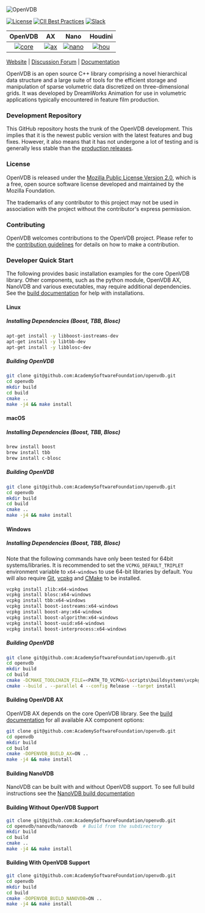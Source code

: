 ![OpenVDB](https://www.openvdb.org/images/openvdb_logo.png)

[![License](https://img.shields.io/github/license/AcademySoftwareFoundation/openvdb)](LICENSE)
[![CII Best Practices](https://bestpractices.coreinfrastructure.org/projects/2774/badge)](https://bestpractices.coreinfrastructure.org/projects/2774)
[![Slack](https://slack.aswf.io/badge.svg)](https://slack.aswf.io/)


| OpenVDB |   AX   |  Nano  | Houdini |
| :----:  | :----: | :----: |  :----: |
| [![core](https://github.com/AcademySoftwareFoundation/openvdb/actions/workflows/build.yml/badge.svg)](https://github.com/AcademySoftwareFoundation/openvdb/actions/workflows/build.yml) | [![ax](https://github.com/AcademySoftwareFoundation/openvdb/actions/workflows/ax.yml/badge.svg)](https://github.com/AcademySoftwareFoundation/openvdb/actions/workflows/ax.yml) | [![nano](https://github.com/AcademySoftwareFoundation/openvdb/actions/workflows/nanovdb.yml/badge.svg)](https://github.com/AcademySoftwareFoundation/openvdb/actions/workflows/nanovdb.yml) | [![hou](https://github.com/AcademySoftwareFoundation/openvdb/actions/workflows/houdini.yml/badge.svg)](https://github.com/AcademySoftwareFoundation/openvdb/actions/workflows/houdini.yml) |

[Website](https://www.openvdb.org) |
[Discussion Forum](https://github.com/AcademySoftwareFoundation/openvdb/discussions) |
[Documentation](https://www.openvdb.org/documentation/doxygen)

OpenVDB is an open source C++ library comprising a novel hierarchical data structure and a large suite of tools for the efficient storage and manipulation of sparse volumetric data discretized on three-dimensional grids. It was developed by DreamWorks Animation for use in volumetric applications typically encountered in feature film production.


### Development Repository

This GitHub repository hosts the trunk of the OpenVDB development. This implies that it is the newest public version with the latest features and bug fixes. However, it also means that it has not undergone a lot of testing and is generally less stable than the [production releases](https://github.com/AcademySoftwareFoundation/openvdb/releases).


### License

OpenVDB is released under the [Mozilla Public License Version 2.0](https://www.mozilla.org/MPL/2.0/), which is a free, open source software license developed and maintained by the Mozilla Foundation.

The trademarks of any contributor to this project may not be used in association with the project without the contributor's express permission.

### Contributing

OpenVDB welcomes contributions to the OpenVDB project. Please refer to the [contribution guidelines](CONTRIBUTING.md) for details on how to make a contribution.

### Developer Quick Start

The following provides basic installation examples for the core OpenVDB library. Other components, such as the python module, OpenVDB AX, NanoVDB and various executables, may require additional dependencies. See the [build documentation](https://www.openvdb.org/documentation/doxygen/build.html) for help with installations.

#### Linux
##### Installing Dependencies (Boost, TBB, Blosc)

```bash
apt-get install -y libboost-iostreams-dev
apt-get install -y libtbb-dev
apt-get install -y libblosc-dev
```

##### Building OpenVDB
```bash
git clone git@github.com:AcademySoftwareFoundation/openvdb.git
cd openvdb
mkdir build
cd build
cmake ..
make -j4 && make install
```
#### macOS
##### Installing Dependencies (Boost, TBB, Blosc)
```bash
brew install boost
brew install tbb
brew install c-blosc
```
##### Building OpenVDB
```bash
git clone git@github.com:AcademySoftwareFoundation/openvdb.git
cd openvdb
mkdir build
cd build
cmake ..
make -j4 && make install
```
#### Windows
##### Installing Dependencies (Boost, TBB, Blosc)

Note that the following commands have only been tested for 64bit systems/libraries.
It is recommended to set the `VCPKG_DEFAULT_TRIPLET` environment variable to
`x64-windows` to use 64-bit libraries by default. You will also require
[Git](https://git-scm.com/downloads), [vcpkg](https://github.com/microsoft/vcpkg)
and [CMake](https://cmake.org/download/) to be installed.

```bash
vcpkg install zlib:x64-windows
vcpkg install blosc:x64-windows
vcpkg install tbb:x64-windows
vcpkg install boost-iostreams:x64-windows
vcpkg install boost-any:x64-windows
vcpkg install boost-algorithm:x64-windows
vcpkg install boost-uuid:x64-windows
vcpkg install boost-interprocess:x64-windows
```
##### Building OpenVDB
```bash
git clone git@github.com:AcademySoftwareFoundation/openvdb.git
cd openvdb
mkdir build
cd build
cmake -DCMAKE_TOOLCHAIN_FILE=<PATH_TO_VCPKG>\scripts\buildsystems\vcpkg.cmake -DVCPKG_TARGET_TRIPLET=x64-windows -A x64 ..
cmake --build . --parallel 4 --config Release --target install
```

#### Building OpenVDB AX

OpenVDB AX depends on the core OpenVDB library. See the [build documentation](https://www.openvdb.org/documentation/doxygen/build.html) for all available AX component options:

```bash
git clone git@github.com:AcademySoftwareFoundation/openvdb.git
cd openvdb
mkdir build
cd build
cmake -DOPENVDB_BUILD_AX=ON ..
make -j4 && make install
```

#### Building NanoVDB

NanoVDB can be built with and without OpenVDB support. To see full build instructions
see the [NanoVDB build documentation](https://www.openvdb.org/documentation/doxygen/NanoVDB_HowToBuild.html)

#### Building Without OpenVDB Support

```bash
git clone git@github.com:AcademySoftwareFoundation/openvdb.git
cd openvdb/nanovdb/nanovdb  # Build from the subdirectory
mkdir build
cd build
cmake ..
make -j4 && make install
```

#### Building With OpenVDB Support

```bash
git clone git@github.com:AcademySoftwareFoundation/openvdb.git
cd openvdb
mkdir build
cd build
cmake -DOPENVDB_BUILD_NANOVDB=ON ..
make -j4 && make install
```
